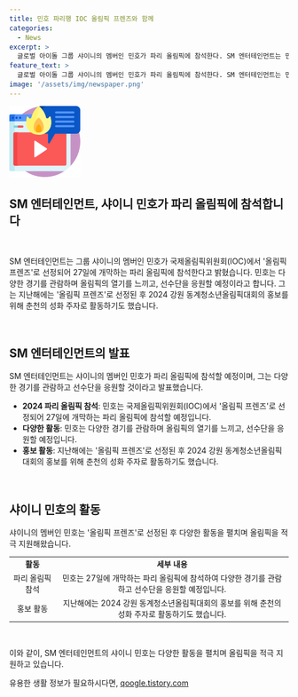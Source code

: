 ```yaml
---
title: 민호 파리행 IOC 올림픽 프렌즈와 함께
categories:
  - News
excerpt: >
  글로벌 아이돌 그룹 샤이니의 멤버인 민호가 파리 올림픽에 참석한다. SM 엔터테인먼트는 민호가 다양한 경기를 관람하며 현지 열기를 전하고, 선수단 응원에 힘쓸 예정이라고 전했다. 민호는 지난해 올림픽 프렌즈로 선정되어 2024 강원 동계청소년올림픽대회 홍보를 위해 춘천의 성화 주자로 나서기도 했다. SM 엔터테인먼트는 민호가 음악 활동과 병행해 활발한 활동을 이어가고 있다며 응원을 요청했다.
feature_text: >
  글로벌 아이돌 그룹 샤이니의 멤버인 민호가 파리 올림픽에 참석한다. SM 엔터테인먼트는 민호가 다양한 경기를 관람하며 현지 열기를 전하고, 선수단 응원에 힘쓸 예정이라고 전했다. 민호는 지난해 올림픽 프렌즈로 선정되어 2024 강원 동계청소년올림픽대회 홍보를 위해 춘천의 성화 주자로 나서기도 했다. SM 엔터테인먼트는 민호가 음악 활동과 병행해 활발한 활동을 이어가고 있다며 응원을 요청했다.
image: '/assets/img/newspaper.png'
---
```


<p><img src="/assets/img/news.png" alt="rentncar 속보" /></p>

<h2>SM 엔터테인먼트, 샤이니 민호가 파리 올림픽에 참석합니다</h2>

<p data-ke-size="size16">&nbsp;</p>

<p>SM 엔터테인먼트는 그룹 샤이니의 멤버인 민호가 국제올림픽위원회(IOC)에서 '올림픽 프렌즈'로 선정되어 27일에 개막하는 파리 올림픽에 참석한다고 밝혔습니다. 민호는 다양한 경기를 관람하며 올림픽의 열기를 느끼고, 선수단을 응원할 예정이라고 합니다. 그는 지난해에는 '올림픽 프렌즈'로 선정된 후 2024 강원 동계청소년올림픽대회의 홍보를 위해 춘천의 성화 주자로 활동하기도 했습니다.</p>

<p data-ke-size="size16">&nbsp;</p>

<h2 data-ke-size="size26">SM 엔터테인먼트의 발표</h2>

<p>SM 엔터테인먼트는 샤이니의 멤버인 민호가 파리 올림픽에 참석할 예정이며, 그는 다양한 경기를 관람하고 선수단을 응원할 것이라고 발표했습니다.</p>

<ul>
    <li><b>2024 파리 올림픽 참석</b>: 민호는 국제올림픽위원회(IOC)에서 '올림픽 프렌즈'로 선정되어 27일에 개막하는 파리 올림픽에 참석할 예정입니다.</li>
    <li><b>다양한 활동</b>: 민호는 다양한 경기를 관람하며 올림픽의 열기를 느끼고, 선수단을 응원할 예정입니다.</li>
    <li><b>홍보 활동</b>: 지난해에는 '올림픽 프렌즈'로 선정된 후 2024 강원 동계청소년올림픽대회의 홍보를 위해 춘천의 성화 주자로 활동하기도 했습니다.</li>
</ul>

<p data-ke-size="size16">&nbsp;</p>

<h2 data-ke-size="size26">샤이니 민호의 활동</h2>

<p>샤이니의 멤버인 민호는 '올림픽 프렌즈'로 선정된 후 다양한 활동을 펼치며 올림픽을 적극 지원해왔습니다.</p>

<table>
    <tr>
        <td style="text-align: center; height: 17px;"><b>활동</b></td>
        <td style="text-align: center; height: 17px;"><b>세부 내용</b></td>
    </tr>
    <tr>
        <td style="text-align: center; height: 17px;">파리 올림픽 참석</td>
        <td style="text-align: center; height: 17px;">민호는 27일에 개막하는 파리 올림픽에 참석하여 다양한 경기를 관람하고 선수단을 응원할 예정입니다.</td>
    </tr>
    <tr>
        <td style="text-align: center; height: 17px;">홍보 활동</td>
        <td style="text-align: center; height: 17px;">지난해에는 2024 강원 동계청소년올림픽대회의 홍보를 위해 춘천의 성화 주자로 활동하기도 했습니다.</td>
    </tr>
</table>

<p data-ke-size="size16">&nbsp;</p>

<p>이와 같이, SM 엔터테인먼트의 샤이니 민호는 다양한 활동을 펼치며 올림픽을 적극 지원하고 있습니다.</p>
유용한 생활 정보가 필요하시다면, <a href="https://qoogle.tistory.com" rel="dofollow">qoogle.tistory.com</a>


